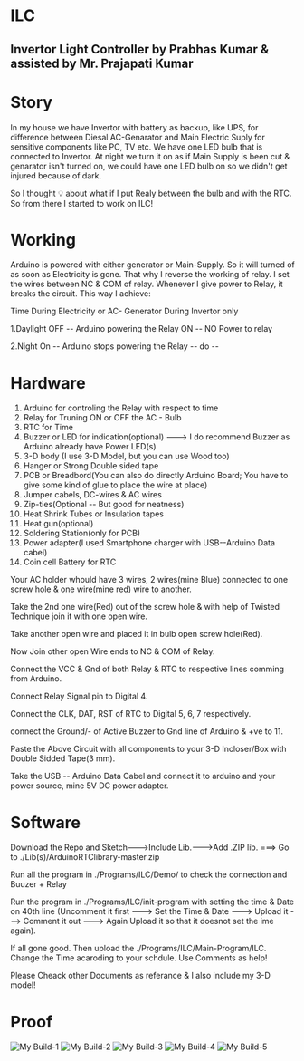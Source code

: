 # ILC
## Invertor Light Controller by Prabhas Kumar & assisted by Mr. Prajapati Kumar

# Story
In my house we have Invertor with battery as backup, like UPS, for difference between Diesal AC-Genarator and Main Electric Suply for sensitive components like PC, TV etc. We have one LED bulb that is connected to Invertor. At night we turn it on as if Main Supply is been cut & genarator isn't turned on, we could have one LED bulb on so we didn't get injured because of dark.

So I thought 💡 about what if I put Realy between the bulb and with the RTC. So from there I started to work on ILC!


# Working

Arduino is powered with either generator or Main-Supply. So it will turned of as soon as Electricity is gone. That why I reverse the working of relay. I set the wires between NC & COM of relay. Whenever I give power to Relay, it breaks the circuit. This way I achieve:


 Time                During Electricity or AC- Generator               During Invertor only

1.Daylight           OFF -- Arduino powering the Relay                ON -- NO Power to relay

2.Night              On -- Arduino stops powering the Relay               -- do --


# Hardware

1. Arduino for controling the Relay with respect to time
2. Relay for Truning ON or OFF the AC - Bulb
3. RTC for Time
4. Buzzer or LED for indication(optional) ---> I do recommend Buzzer as Arduino already have Power LED(s)
5. 3-D body (I use 3-D Model, but you can use Wood too)
6. Hanger or Strong Double sided tape
7. PCB or Breadbord(You can also do directly Arduino Board; You have to give some kind of glue to place the wire at place)
8. Jumper cabels, DC-wires & AC wires
9. Zip-ties(Optional -- But good for neatness)
10. Heat Shrink Tubes or Insulation tapes
11. Heat gun(optional)
12. Soldering Station(only for PCB)
13. Power adapter(I used Smartphone charger with USB--Arduino Data cabel)
14. Coin cell Battery for RTC

Your AC holder whould have 3 wires, 2 wires(mine Blue) connected to one screw hole & one wire(mine red) wire to another. 

Take the 2nd one wire(Red) out of the screw hole & with help of Twisted Technique join it with one open wire.

Take another open wire and placed it in bulb open screw hole(Red).

Now Join other open Wire ends to NC & COM of Relay.

Connect the VCC & Gnd of both Relay & RTC to respective lines comming from Arduino.

Connect Relay Signal pin to Digital 4.

Connect the CLK, DAT, RST of RTC to Digital 5, 6, 7 respectively.

connect the Ground/- of Active Buzzer to Gnd line of Arduino & +ve to 11.

Paste the Above Circuit with all components to your 3-D Incloser/Box with Double Sidded Tape(3 mm).

Take the USB -- Arduino Data Cabel and connect it to arduino and your power source, mine 5V DC power adapter.


# Software

Download the Repo and Sketch--->Include Lib.--->Add .ZIP lib. ===> Go to ./Lib(s)/ArduinoRTClibrary-master.zip

Run all the program in ./Programs/ILC/Demo/ to check the connection and Buuzer + Relay

Run the program in ./Programs/ILC/init-program with setting the time & Date on 40th line (Uncomment it first ---> Set the Time & Date ---> Upload it ---> Comment it out ---> Again Upload it so that it doesnot set the ime again).

If all gone good. Then upload the ./Programs/ILC/Main-Program/ILC. Change the Time acaroding to your schdule. Use Comments as help!

Please Cheack other Documents as referance & I also include my 3-D model!

# Proof

![My Build-1](https://github.com/Uniquely-Rare/ILC/Pic/IMG_20210530_191834.jpg)
![My Build-2](https://github.com/Uniquely-Rare/ILC/Pic/IMG_20210530_191839.jpg)
![My Build-3](https://github.com/Uniquely-Rare/ILC/Pic/IMG_20210530_191843.jpg)
![My Build-4](https://github.com/Uniquely-Rare/ILC/Pic/IMG_20210530_191848.jpg)
![My Build-5](https://github.com/Uniquely-Rare/ILC/Pic/IMG_20210530_191855.jpg)
